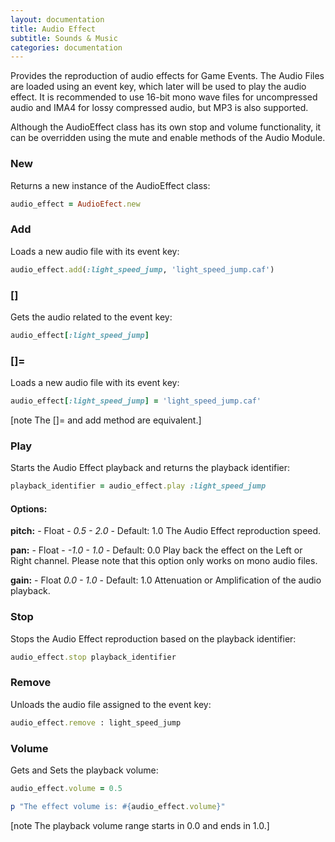 ```yaml
---
layout: documentation
title: Audio Effect
subtitle: Sounds & Music
categories: documentation
---
```


Provides the reproduction of audio effects for Game Events. The Audio Files are loaded using an event key, which later will be used to play the audio effect. It is recommended to use 16-bit mono wave files for uncompressed audio and IMA4 for lossy compressed audio, but MP3 is also supported.

Although the AudioEffect class has its own stop and volume functionality, it can be overridden using the mute and enable methods of the Audio Module.  


### New
Returns a new instance of the AudioEffect class:

```ruby
audio_effect = AudioEfect.new
```

### Add
Loads a new audio file with its event key:

```ruby
audio_effect.add(:light_speed_jump, 'light_speed_jump.caf')
```

### []
Gets the audio related to the event key:

```ruby
audio_effect[:light_speed_jump]
```

### []=
Loads a new audio file with its event key:

```ruby
audio_effect[:light_speed_jump] = 'light_speed_jump.caf'
```

[note The []= and add method are equivalent.]

### Play
Starts the Audio Effect playback and returns the playback identifier:

```ruby
playback_identifier = audio_effect.play :light_speed_jump
```

#### Options:
**pitch:** - Float - *0.5 - 2.0* - Default: 1.0
The Audio Effect reproduction speed.

**pan:** - Float - *-1.0 - 1.0* - Default: 0.0
Play back the effect on the Left or Right channel. Please note that this option only works on mono audio files.

**gain:** - Float *0.0 - 1.0* - Default: 1.0
Attenuation or Amplification of the audio playback.

### Stop
Stops the Audio Effect reproduction based on the playback identifier:

```ruby
audio_effect.stop playback_identifier
```

### Remove
Unloads the audio file assigned to the event key:

```ruby
audio_effect.remove : light_speed_jump
```

### Volume
Gets and Sets the playback volume:

```ruby
audio_effect.volume = 0.5

p "The effect volume is: #{audio_effect.volume}"
```

[note The playback volume range starts in 0.0 and ends in 1.0.]